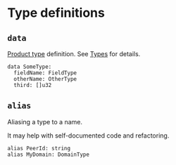 # Type definitions

## `data`

[Product type](../types.md#products) definition. See [Types](../types.md) for details.

```aqua
data SomeType:
  fieldName: FieldType
  otherName: OtherType
  third: []u32
```

## `alias`

Aliasing a type to a name.

It may help with self-documented code and refactoring.

```aqua
alias PeerId: string
alias MyDomain: DomainType
```
